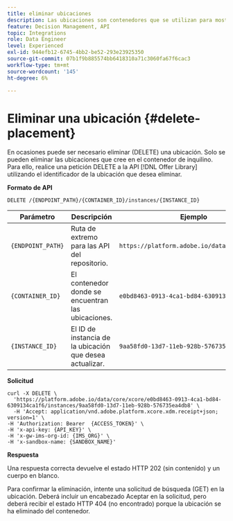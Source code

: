 ```yaml
---
title: eliminar ubicaciones
description: Las ubicaciones son contenedores que se utilizan para mostrar sus ofertas.
feature: Decision Management, API
topic: Integrations
role: Data Engineer
level: Experienced
exl-id: 944efb12-6745-4bb2-be52-293e23925350
source-git-commit: 07b1f9b885574bb6418310a71c3060fa67f6cac3
workflow-type: tm+mt
source-wordcount: '145'
ht-degree: 6%

---
```


# Eliminar una ubicación {#delete-placement}

En ocasiones puede ser necesario eliminar (DELETE) una ubicación. Solo se pueden eliminar las ubicaciones que cree en el contenedor de inquilino. Para ello, realice una petición DELETE a la API [!DNL Offer Library] utilizando el identificador de la ubicación que desea eliminar.

**Formato de API**

```http
DELETE /{ENDPOINT_PATH}/{CONTAINER_ID}/instances/{INSTANCE_ID}
```

| Parámetro | Descripción | Ejemplo |
| --------- | ----------- | ------- |
| `{ENDPOINT_PATH}` | Ruta de extremo para las API del repositorio. | `https://platform.adobe.io/data/core/xcore/` |
| `{CONTAINER_ID}` | El contenedor donde se encuentran las ubicaciones. | `e0bd8463-0913-4ca1-bd84-6309134ca1f6` |
| `{INSTANCE_ID}` | El ID de instancia de la ubicación que desea actualizar. | `9aa58fd0-13d7-11eb-928b-576735ea4db8` |

**Solicitud**

```shell
curl -X DELETE \
  'https://platform.adobe.io/data/core/xcore/e0bd8463-0913-4ca1-bd84-6309134ca1f6/instances/9aa58fd0-13d7-11eb-928b-576735ea4db8' \
  -H 'Accept: application/vnd.adobe.platform.xcore.xdm.receipt+json; version=1' \
-H 'Authorization: Bearer  {ACCESS_TOKEN}' \
-H 'x-api-key: {API_KEY}' \
-H 'x-gw-ims-org-id: {IMS_ORG}' \
-H 'x-sandbox-name: {SANDBOX_NAME}'
```

**Respuesta**

Una respuesta correcta devuelve el estado HTTP 202 (sin contenido) y un cuerpo en blanco.

Para confirmar la eliminación, intente una solicitud de búsqueda (GET) en la ubicación. Deberá incluir un encabezado Aceptar en la solicitud, pero deberá recibir el estado HTTP 404 (no encontrado) porque la ubicación se ha eliminado del contenedor.
